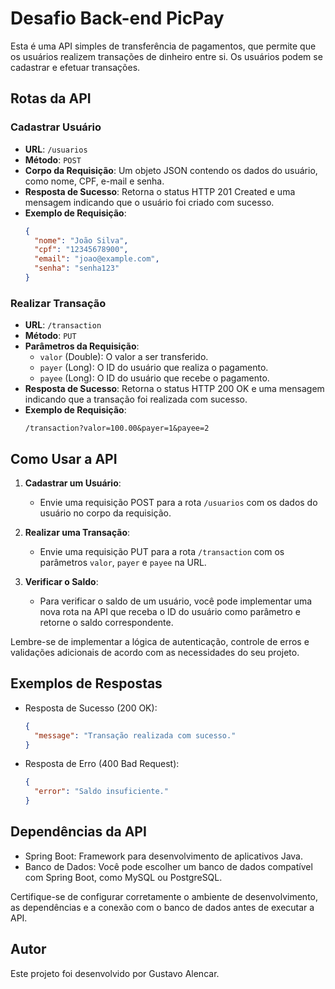 # Desafio Back-end PicPay

Esta é uma API simples de transferência de pagamentos, que permite que os usuários realizem transações de dinheiro entre si. Os usuários podem se cadastrar e efetuar transações.

## Rotas da API

### Cadastrar Usuário

- **URL**: `/usuarios`
- **Método**: `POST`
- **Corpo da Requisição**: Um objeto JSON contendo os dados do usuário, como nome, CPF, e-mail e senha.
- **Resposta de Sucesso**: Retorna o status HTTP 201 Created e uma mensagem indicando que o usuário foi criado com sucesso.
- **Exemplo de Requisição**:
  ```json
  {
    "nome": "João Silva",
    "cpf": "12345678900",
    "email": "joao@example.com",
    "senha": "senha123"
  }
  ```

### Realizar Transação

- **URL**: `/transaction`
- **Método**: `PUT`
- **Parâmetros da Requisição**:
    - `valor` (Double): O valor a ser transferido.
    - `payer` (Long): O ID do usuário que realiza o pagamento.
    - `payee` (Long): O ID do usuário que recebe o pagamento.
- **Resposta de Sucesso**: Retorna o status HTTP 200 OK e uma mensagem indicando que a transação foi realizada com sucesso.
- **Exemplo de Requisição**:
  ```
  /transaction?valor=100.00&payer=1&payee=2
  ```

## Como Usar a API

1. **Cadastrar um Usuário**:
    - Envie uma requisição POST para a rota `/usuarios` com os dados do usuário no corpo da requisição.

2. **Realizar uma Transação**:
    - Envie uma requisição PUT para a rota `/transaction` com os parâmetros `valor`, `payer` e `payee` na URL.

3. **Verificar o Saldo**:
    - Para verificar o saldo de um usuário, você pode implementar uma nova rota na API que receba o ID do usuário como parâmetro e retorne o saldo correspondente.

Lembre-se de implementar a lógica de autenticação, controle de erros e validações adicionais de acordo com as necessidades do seu projeto.

## Exemplos de Respostas

- Resposta de Sucesso (200 OK):
  ```json
  {
    "message": "Transação realizada com sucesso."
  }
  ```

- Resposta de Erro (400 Bad Request):
  ```json
  {
    "error": "Saldo insuficiente."
  }
  ```

## Dependências da API

- Spring Boot: Framework para desenvolvimento de aplicativos Java.
- Banco de Dados: Você pode escolher um banco de dados compatível com Spring Boot, como MySQL ou PostgreSQL.

Certifique-se de configurar corretamente o ambiente de desenvolvimento, as dependências e a conexão com o banco de dados antes de executar a API.

## Autor

Este projeto foi desenvolvido por Gustavo Alencar.